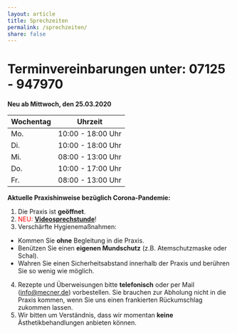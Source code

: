 ```yaml
---
layout: article
title: Sprechzeiten
permalink: /sprechzeiten/
share: false
---
```

# Terminvereinbarungen unter: 07125 - 947970

**Neu ab Mittwoch, den 25.03.2020**

|Wochentag|Uhrzeit|
|---------|-------|	
|Mo. |10:00 - 18:00 Uhr|
|Di. |10:00 - 18:00 Uhr|
|Mi. |08:00 - 13:00 Uhr|
|Do. |10:00 - 17:00 Uhr|
|Fr. |08:00 - 13:00 Uhr|

**Aktuelle Praxishinweise bezüglich Corona-Pandemie:**  

1. Die Praxis ist **geöffnet**.
2. <span style="color:red">NEU:</span> **[Videosprechstunde](/frauenheilkunde/online/)**!
3. Verschärfte Hygienemaßnahmen:
  * Kommen Sie **ohne** Begleitung in die Praxis.
  * Benützen Sie einen **eigenen Mundschutz** (z.B. Atemschutzmaske oder Schal).
  * Wahren Sie einen Sicherheitsabstand innerhalb der Praxis und berühren Sie so wenig wie möglich.
4. Rezepte und Überweisungen bitte **telefonisch** oder per Mail (info@mecner.de) vorbestellen. Sie brauchen zur Abholung nicht in die Praxis kommen, wenn Sie uns einen frankierten Rückumschlag zukommen lassen.
5. Wir bitten um Verständnis, dass wir momentan **keine** Ästhetikbehandlungen anbieten können.
